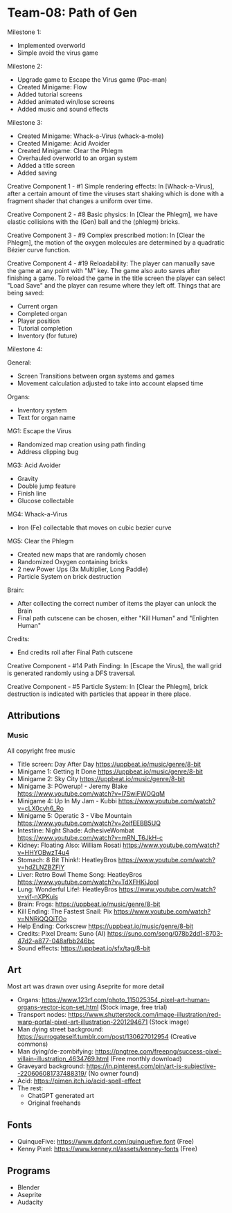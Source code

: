 # Team-08: Path of Gen

Milestone 1:

- Implemented overworld
- Simple avoid the virus game

Milestone 2:

- Upgrade game to Escape the Virus game (Pac-man)
- Created Minigame: Flow
- Added tutorial screens
- Added animated win/lose screens
- Added music and sound effects

Milestone 3:

- Created Minigame: Whack-a-Virus (whack-a-mole)
- Created Minigame: Acid Avoider
- Created Minigame: Clear the Phlegm
- Overhauled overworld to an organ system
- Added a title screen
- Added saving

Creative Component 1 - #1 Simple rendering effects:
In [Whack-a-Virus], after a certain amount of time the viruses start shaking which is done with a fragment shader that changes a uniform over time.

Creative Component 2 - #8 Basic physics:
In [Clear the Phlegm], we have elastic collisions with the (Gen) ball and the (phlegm) bricks.

Creative Component 3 - #9 Complex prescribed motion:
In [Clear the Phlegm], the motion of the oxygen molecules are determined by a quadratic Bézier curve function.

Creative Component 4 - #19 Reloadability:
The player can manually save the game at any point with "M" key. The game also auto saves after finishing a game. To reload the game in the title screen the player can select "Load Save" and the player can resume where they left off.
Things that are being saved:
- Current organ
- Completed organ
- Player position
- Tutorial completion
- Inventory (for future)

Milestone 4:

General:
- Screen Transitions between organ systems and games
- Movement calculation adjusted to take into account elapsed time

Organs: 
- Inventory system
- Text for organ name

MG1: Escape the Virus
- Randomized map creation using path finding
- Address clipping bug

MG3: Acid Avoider
- Gravity
- Double jump feature
- Finish line
- Glucose collectable

MG4: Whack-a-Virus
- Iron (Fe) collectable that moves on cubic bezier curve

MG5: Clear the Phlegm
- Created new maps that are randomly chosen
- Randomized Oxygen containing bricks
- 2 new Power Ups (3x Multiplier, Long Paddle)
- Particle System on brick destruction

Brain:
- After collecting the correct number of items the player can unlock the Brain
- Final path cutscene can be chosen, either "Kill Human" and "Enlighten Human"

Credits:
- End credits roll after Final Path cutscene


Creative Component - #14 Path Finding:
In [Escape the Virus], the wall grid is generated randomly using a DFS traversal. 

Creative Component - #5 Particle System:
In [Clear the Phlegm], brick destruction is indicated with particles that appear in there place.


## Attributions
### Music
All copyright free music
- Title screen: Day After Day https://uppbeat.io/music/genre/8-bit 
- Minigame 1: Getting It Done https://uppbeat.io/music/genre/8-bit
- Minigame 2: Sky City https://uppbeat.io/music/genre/8-bit
- Minigame 3: POwerup! - Jeremy Blake https://www.youtube.com/watch?v=l7SwiFWOQqM
- Minigame 4: Up In My Jam - Kubbi https://www.youtube.com/watch?v=cLX0cyh6_Ro
- Minigame 5: Operatic 3 - Vibe Mountain https://www.youtube.com/watch?v=2oifEEBB5UQ
- Intestine: Night Shade: AdhesiveWombat https://www.youtube.com/watch?v=mRN_T6JkH-c
- Kidney: Floating Also: William Rosati https://www.youtube.com/watch?v=HHYOBwzT4u4
- Stomach: 8 Bit Think!: HeatleyBros https://www.youtube.com/watch?v=hdZLNZBZFlY
- Liver: Retro Bowl Theme Song: HeatleyBros https://www.youtube.com/watch?v=TdXFHKjJopI
- Lung: Wonderful Life!: HeatleyBros https://www.youtube.com/watch?v=yif-nXPKuis
- Brain: Frogs: https://uppbeat.io/music/genre/8-bit 
- Kill Ending: The Fastest Snail: Pix https://www.youtube.com/watch?v=NNRiQQQiTOo
- Help Ending: Corkscrew https://uppbeat.io/music/genre/8-bit 
- Credits: Pixel Dream: Suno (AI) https://suno.com/song/078b2dd1-8703-47d2-a877-048afbb246bc
- Sound effects: https://uppbeat.io/sfx/tag/8-bit

## Art
Most art was drawn over using Aseprite for more detail
- Organs: https://www.123rf.com/photo_115025354_pixel-art-human-organs-vector-icon-set.html (Stock image, free trial)
- Transport nodes: https://www.shutterstock.com/image-illustration/red-warp-portal-pixel-art-illustration-2201294671 (Stock image)
- Man dying street background: https://surrogateself.tumblr.com/post/130627012954 (Creative commons)
- Man dying/de-zombifying: https://pngtree.com/freepng/success-pixel-villain-illustration_4634769.html (Free monthly download)
- Graveyard background: https://in.pinterest.com/pin/art-is-subjective--220606081737488319/ (No owner found)
- Acid: https://pimen.itch.io/acid-spell-effect
- The rest: 
    * ChatGPT generated art
    * Original freehands

## Fonts
- QuinqueFive: https://www.dafont.com/quinquefive.font (Free)
- Kenny Pixel: https://www.kenney.nl/assets/kenney-fonts (Free)

## Programs
- Blender
- Aseprite
- Audacity